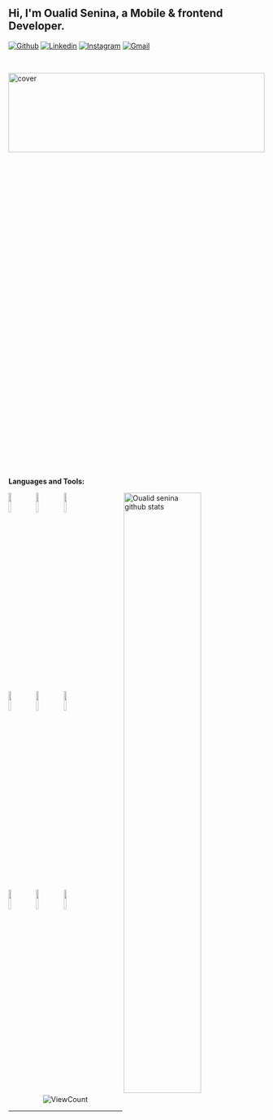 
## Hi, I'm Oualid Senina, a Mobile & frontend Developer.


[![Github](https://img.shields.io/badge/-Github-000?style=flat&logo=Github&logoColor=white)](https://github.com/crow-dz)
[![Linkedin](https://img.shields.io/badge/-LinkedIn-blue?style=flat&logo=Linkedin&logoColor=white)](https://www.linkedin.com/in/oualid-senina-24253b187/)
[![Instagram](https://img.shields.io/badge/-Instagram-c13584?style=flat&labelColor=c13584&logo=instagram&logoColor=white)](https://www.instagram.com/walid.senina/)
[![Gmail](https://img.shields.io/badge/-Gmail-c14438?style=flat&logo=Gmail&logoColor=white)](mailto:walid.cena@gmail.com)

&nbsp;

<!--
**Talking about Personal Stuffs:**-->

<!-- Any image aligned to the right. Beware the width -->
<img width="100%" height="20%" alt="cover" src="https://images.unsplash.com/photo-1469980098053-382eb10ba017?ixlib=rb-4.0.3&ixid=MnwxMjA3fDB8MHxwaG90by1wYWdlfHx8fGVufDB8fHx8&auto=format&fit=crop&w=1170&q=80" />
<!--
- 👨🏽‍💻 I’m currently working on [Handle Path Oz](https://github.com/onimur/handle-path-oz);
- 🌱 I’m currently learning Kotlin and Continuous Integration(CircleCI); 
- 👯 I’m looking to collaborate on [Handle Path Oz](https://github.com/onimur/handle-path-oz) 🤝;
- 🤔 I’m looking for help with Design Pattern 😭;
- 💬 Ask me about anything, I am happy to help;
- ⚡️ Fun-Fact: I have a degree in civil engineering;
- 📫 How to reach me: murillo_comino@hotmail.com;-->

**Languages and Tools:** 

<!-- Your github readme stats
You can use this api: https://github.com/anuraghazra/github-readme-stats
-->
<p>
  <a href="https://github.com/crow-dz/">
    <img width="55%" align="right" alt="Oualid senina github stats" src="https://github-readme-stats.vercel.app/api?username=crow-dz&show_icons=true&hide_border=true" />
  </a>

  <!-- Your languages and tools. Be careful with the alignment. 
  You can use this sites to get logos: https://www.vectorlogo.zone or https://simpleicons.org/
  -->
  <code><img width="10%" src="https://www.vectorlogo.zone/logos/flutterio/flutterio-ar21.svg"></code>
  <code><img width="10%" src="https://www.vectorlogo.zone/logos/dartlang/dartlang-ar21.svg"></code>
  <code><img width="10%" src="https://www.vectorlogo.zone/logos/android/android-ar21.svg"></code>
  <br />
  <code><img width="10%" src="https://www.vectorlogo.zone/logos/firebase/firebase-ar21.svg"></code>
  <code><img width="10%" src="https://www.vectorlogo.zone/logos/tailwindcss/tailwindcss-ar21.svg"></code>
  <code><img width="10%" src="https://www.vectorlogo.zone/logos/git-scm/git-scm-ar21.svg"></code>
  <br />
  <code><img width="10%" src="https://www.vectorlogo.zone/logos/javascript/javascript-horizontal.svg"></code>
  <code><img width="10%" src="https://www.vectorlogo.zone/logos/python/python-ar21.svg"></code>
  <code><img width="10%" src="https://www.vectorlogo.zone/logos/laravel/laravel-ar21.svg"></code>
  <br />

</p>

<!-- Your hits or visitors
site: http://hits.dwyl.com or https://visitor-badge.glitch.me
Both apis are in trouble due to the number of requests, if you know any other to register visitors, great
-->
<p align="center">
  <img alt="ViewCount" src="https://views.whatilearened.today/views/github/crow-dz/oualid.svg" />
</p>



---




